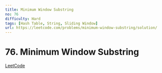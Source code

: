 ```yaml
---
title: Minimum Window Substring
no: 76
difficulty: Hard
tags: [Hash Table, String, Sliding Window]
url: https://leetcode.com/problems/minimum-window-substring/solution/
---
```


# 76. Minimum Window Substring

[LeetCode](https://leetcode.com/problems/minimum-window-substring/solution/)

